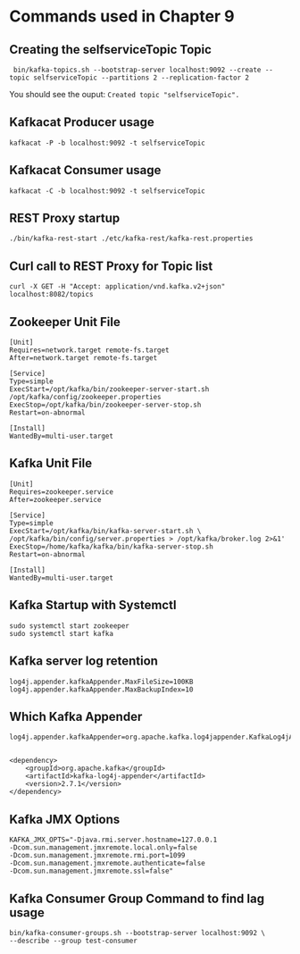 # Commands used in Chapter 9

## Creating the selfserviceTopic Topic

     bin/kafka-topics.sh --bootstrap-server localhost:9092 --create --topic selfserviceTopic --partitions 2 --replication-factor 2 

You should see the ouput: `Created topic "selfserviceTopic".`

## Kafkacat Producer usage

    kafkacat -P -b localhost:9092 -t selfserviceTopic
 
## Kafkacat Consumer usage

    kafkacat -C -b localhost:9092 -t selfserviceTopic

## REST Proxy startup

    ./bin/kafka-rest-start ./etc/kafka-rest/kafka-rest.properties 

## Curl call to REST Proxy for Topic list

    curl -X GET -H "Accept: application/vnd.kafka.v2+json" localhost:8082/topics 
 
##  Zookeeper Unit File

    [Unit]
    Requires=network.target remote-fs.target
    After=network.target remote-fs.target
    
    [Service]
    Type=simple
    ExecStart=/opt/kafka/bin/zookeeper-server-start.sh /opt/kafka/config/zookeeper.properties 
    ExecStop=/opt/kafka/bin/zookeeper-server-stop.sh 
    Restart=on-abnormal 
    
    [Install]
    WantedBy=multi-user.target

## Kafka Unit File

    [Unit]
    Requires=zookeeper.service
    After=zookeeper.service 
    
    [Service]
    Type=simple
    ExecStart=/opt/kafka/bin/kafka-server-start.sh \
    /opt/kafka/bin/config/server.properties > /opt/kafka/broker.log 2>&1' 
    ExecStop=/home/kafka/kafka/bin/kafka-server-stop.sh 
    Restart=on-abnormal 
    
    [Install]
    WantedBy=multi-user.target

## Kafka Startup with Systemctl

    sudo systemctl start zookeeper
    sudo systemctl start kafka

## Kafka server log retention

    log4j.appender.kafkaAppender.MaxFileSize=100KB 
    log4j.appender.kafkaAppender.MaxBackupIndex=10

## Which Kafka Appender

    log4j.appender.kafkaAppender=org.apache.kafka.log4jappender.KafkaLog4jAppender


    <dependency>
        <groupId>org.apache.kafka</groupId>
        <artifactId>kafka-log4j-appender</artifactId>
        <version>2.7.1</version>
    </dependency>

## Kafka JMX Options

    KAFKA_JMX_OPTS="-Djava.rmi.server.hostname=127.0.0.1  
    -Dcom.sun.management.jmxremote.local.only=false  
    -Dcom.sun.management.jmxremote.rmi.port=1099  
    -Dcom.sun.management.jmxremote.authenticate=false  
    -Dcom.sun.management.jmxremote.ssl=false"

## Kafka Consumer Group Command to find lag usage

    bin/kafka-consumer-groups.sh --bootstrap-server localhost:9092 \
    --describe --group test-consumer

